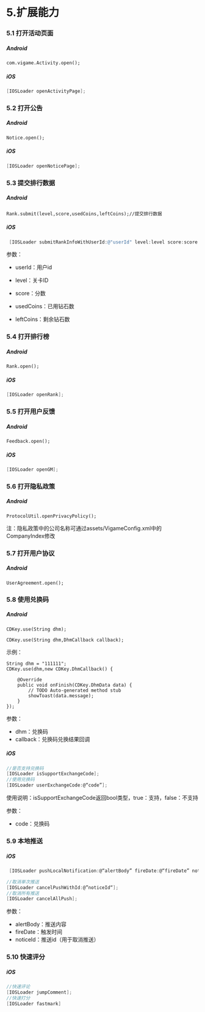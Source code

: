 # 5.扩展能力

### 5.1 打开活动页面

##### Android

```text
com.vigame.Activity.open();
```

##### iOS

```objective-c
[IOSLoader openActivityPage];
```



### 5.2 打开公告

##### Android

```text
Notice.open();
```

##### iOS

```objective-c
[IOSLoader openNoticePage];
```

### 5.3 提交排行数据

##### Android

```text
Rank.submit(level,score,usedCoins,leftCoins);//提交排行数据
```

##### iOS

```objective-c
 [IOSLoader submitRankInfoWithUserId:@"userId" level:level score:score usedCoins:usedCoins leftCoins:leftCoins];
```

参数：

- userId：用户id

- level：关卡ID
- score：分数
- usedCoins：已用钻石数
- leftCoins：剩余钻石数

### 5.4 打开排行榜

##### Android

```text
Rank.open();
```

##### iOS

```objective-c
[IOSLoader openRank];
```

### 5.5 打开用户反馈

##### Android

```text
Feedback.open();
```

##### iOS

```objective-c
[IOSLoader openGM];
```

### 5.6 打开隐私政策

##### Android

```text
ProtocolUtil.openPrivacyPolicy();
```

注：隐私政策中的公司名称可通过assets/VigameConfig.xml中的CompanyIndex修改

### 5.7 打开用户协议

##### Android

```text
UserAgreement.open();
```

### 5.8 使用兑换码

##### Android

```text
CDKey.use(String dhm);
```

```text
CDKey.use(String dhm,DhmCallback callback);
```

示例：

```text
String dhm = "111111";
CDKey.use(dhm,new CDKey.DhmCallback() {

    @Override
    public void onFinish(CDKey.DhmData data) {
        // TODO Auto-generated method stub
        showToast(data.message);
    }
});
```

参数：

- dhm：兑换码
- callback：兑换码兑换结果回调

##### iOS

```objective-c
//是否支持兑换码
[IOSLoader isSupportExchangeCode];
//使用兑换码
[IOSLoader userExchangeCode:@“code”];
```

使用说明：isSupportExchangeCode返回bool类型，true：支持，false：不支持

参数：

- code：兑换码

### 5.9 本地推送

##### iOS

```objective-c
 [IOSLoader pushLocalNotification:@“alertBody” fireDate:@“fireDate” noticeId:@”noticeId“];

//取消单次推送
[IOSLoader cancelPushWithId:@”noticeId“];
//取消所有推送
[IOSLoader cancelAllPush];
```

参数：

- alertBody：推送内容
- fireDate：触发时间
- noticeId：推送id（用于取消推送）

### 5.10 快速评分

##### iOS

```objective-c
//快速评论
[IOSLoader jumpComment];
//快速打分
[IOSLoader fastmark]
```

